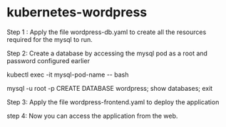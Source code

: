 # kubernetes-wordpress

Step 1 : Apply the file wordpress-db.yaml to create all the resources required for the mysql to run.

Step 2: Create a database by accessing the mysql pod as a root and password configured earlier

kubectl exec -it mysql-pod-name -- bash

mysql -u root -p
CREATE DATABASE wordpress;
show databases;
exit

Step 3: Apply the file wordpress-frontend.yaml to deploy the application


step 4: Now you can access the application from the web.

